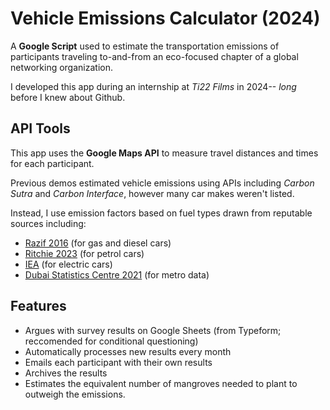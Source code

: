 
# Vehicle Emissions Calculator (2024)

A **Google Script** used to estimate the transportation emissions of participants traveling to-and-from an eco-focused chapter of a global networking organization. 

I developed this app during an internship at _Ti22 Films_ in 2024-- _long_ before I knew about Github. 


## API Tools

This app uses the **Google Maps API** to measure travel distances and times for each participant.

Previous demos estimated vehicle emissions using APIs including _Carbon Sutra_ and _Carbon Interface_, however many car makes weren't listed. 

Instead, I use emission factors based on fuel types drawn from reputable sources including:

- [Razif 2016](https://www.researchgate.net/publication/301678822_Prediction_of_CO_CO2_CH4_and_N2O_vehicle_emissions_from_environmental_impact_assessment_EIA_at_toll_road_of_Krian-Legundi-Bunder_in_East_Java_of_Indonesia) (for gas and diesel cars)
- [Ritchie 2023](https://ourworldindata.org/travel-carbon-footprint) (for petrol cars)
- [IEA](https://www.iea.org/countries/united-arab-emirates/electricity) (for electric cars)
- [Dubai Statistics Centre 2021](https://www.dsc.gov.ae/en-us/Themes/Pages/Transport.aspx?Theme=31) (for metro data)
## Features

- Argues with survey results on Google Sheets (from Typeform; reccomended for conditional questioning)
- Automatically processes new results every month
- Emails each participant with their own results
- Archives the results
- Estimates the equivalent number of mangroves needed to plant to outweigh the emissions.
